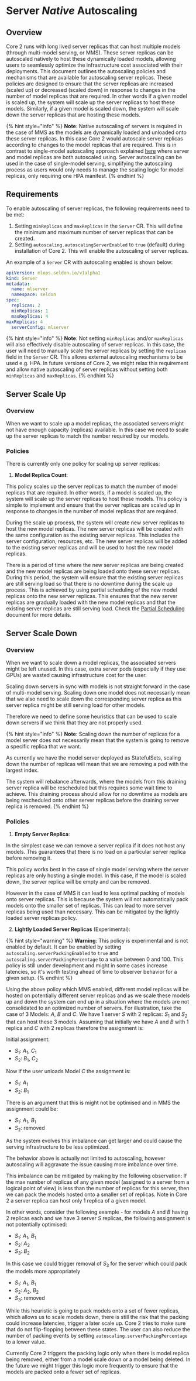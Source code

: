 # Server _Native_ Autoscaling

## Overview
Core 2 runs with long lived server replicas that can host multiple models (through multi-model serving, or MMS). These server replicas can be autoscaled natively to host these dynamically loaded models, allowing users to seamlessly optimize the infrastructure cost associated with their deployments. This document outlines the autoscaling policies and mechanisms that are available for autoscaling server replicas. These policies are designed to ensure that the server replicas are increased (scaled up) or decreased (scaled down) in response to changes in the number of model replicas that are required. In other words if a given model is scaled up, the system will scale up the server replicas to host these models. Similarly, if a given model is scaled down, the system will scale down the server replicas that are hosting these models.

{% hint style="info" %}
**Note**: Native autoscaling of servers is required in the case of MMS as the models are dynamically loaded and unloaded onto these server replicas. In this case Core 2 would autoscale server replicas according to changes to the model replicas that are required. This is in contrast to single-model autoscaling approach explained [here](kubernetes/hpa-rps-autoscaling.md) where server and model replicas are both autoscaled using. Server autoscaling can be used in the case of single-model serving, simplifying the autoscaling process as users would only needs to manage the scaling logic for model replicas, only requiring one HPA manifest.
{% endhint %}

## Requirements

To enable autoscaling of server replicas, the following requirements need to be met:
1. Setting `minReplicas` and `maxReplicas` in the `Server` CR. This will define the minimum and maximum number of server replicas that can be created.
2. Setting `autoscaling.autoscalingServerEnabled` to `true` (default) during installation of Core 2. This will enable the autoscaling of server replicas.

An example of a `Server` CR with autoscaling enabled is shown below:

```yaml
apiVersion: mlops.seldon.io/v1alpha1
kind: Server
metadata:
  name: mlserver
  namespace: seldon
spec:
  replicas: 2
  minReplicas: 1
  maxReplicas: 4
maxReplicas: 4
  serverConfig: mlserver
```

{% hint style="info" %}
**Note**: Not setting `minReplicas` and/or `maxReplicas` will also effectively disable autoscaling of server replicas. In this case, the user will need to manually scale the server replicas by setting the `replicas` field in the `Server` CR. This allows external autoscaling mechanisms to be used e.g. HPA. In future versions of Core 2, we might relax this requirement and allow native autoscaling of server replicas without setting both `minReplicas` and `maxReplicas`.
{% endhint %}

## Server Scale Up

### Overview

When we want to scale up a model replicas, the associated servers might not have enough capacity (replicas) available. In this case we need to scale up the server replicas to match the number required by our models.

### Policies
There is currently only one policy for scaling up server replicas:
1. **Model Replica Count**:
    
This policy scales up the server replicas to match the number of model replicas that are required. In other words, if a model is scaled up, the system will scale up the server replicas to host these models. This policy is simple to implement and ensure that the server replicas are scaled up in response to changes in the number of model replicas that are required.

During the scale up process, the system will create new server replicas to host the new model replicas. The new server replicas will be created with the same configuration as the existing server replicas. This includes the server configuration, resources, etc. The new server replicas will be added to the existing server replicas and will be used to host the new model replicas. 

There is a period of time where the new server replicas are being created and the new model replicas are being loaded onto these server replicas. During this period, the system will ensure that the existing server replicas are still serving load so that there is no downtime during the scale up process. This is achieved by using partial scheduling of the new model replicas onto the new server replicas. This ensures that the new server replicas are gradually loaded with the new model replicas and that the existing server replicas are still serving load. Check the [Partial Scheduling](../models/scheduling.md) document for more details.

## Server Scale Down

### Overview

When we want to scale down a model replicas, the associated servers might be left unused. In this case, extra server pods (especially if they use GPUs) are wasted causing infrastructure cost for the user.

Scaling down servers in sync with models is not straight forward in the case of multi-model serving. Scaling down one model does not necessarily mean that we also need to scale down the corresponding server replica as this server replica might be still serving load for other models. 

Therefore we need to define some heuristics that can be used to scale down servers if we think that they are not properly used.

{% hint style="info" %}
**Note**: Scaling down the number of replicas for a model server does not necessarily mean that the system is going to remove a specific replica that we want. 

As currently we have the model server deployed as StatefulSets, scaling down the number of replicas will mean that we are removing a pod with the largest index.

The system will rebalance afterwards, where the models from this draining server replica will be rescheduled but this requires some wait time to achieve. This draining process should allow for no downtime as models are being rescheduled onto other server replicas before the draining server replica is removed.
{% endhint %}

### Policies

1. **Empty Server Replica**:
    
In the simplest case we can remove a server replica if it does not host any models. This guarantees that there is no load on a particular server replica before removing it.

This policy works best in the case of single model serving where the server replicas are only hosting a single model. In this case, if the model is scaled down, the server replica will be empty and can be removed.

However in the case of MMS it can lead to less optimal packing of models onto server replicas. This is because the system will not automatically pack models onto the smaller set of replicas. This can lead to more server replicas being used than necessary. This can be mitigated by the lightly loaded server replicas policy.    
    
2. **Lightly Loaded Server Replicas** (Experimental):

{% hint style="warning" %}
**Warning**: This policy is experimental and is not enabled by default. It can be enabled by setting `autoscaling.serverPackingEnabled` to `true` and `autoscaling.serverPackingPercentage` to a value between 0 and 100. This policy is still under development and might in some cases increase latencies, so it's worth testing ahead of time to observer behavior for a given setup.
{% endhint %}

Using the above policy which MMS enabled, different model replicas will be hosted on potentially different server replicas and as we scale these models up and down the system can end up in a situation where the models are not consolidated to an optimized number of servers. For illustration, take the case of 3 Models: $A$, $B$ and $C$. We have 1 server $S$ with 2 replicas: $S_1$ and $S_2$ that can host these 3 models. Assuming that initially we have $A$ and $B$ with 1 replica and $C$ with 2 replicas therefore the assignment is:
    
Initial assignment:

- $S_1$: $A_1$, $C_1$
- $S_2$: $B_1$, $C_2$
    
Now if the user unloads Model $C$ the assignment is:
    
- $S_1$: $A_1$
- $S_2$: $B_1$
    
There is an argument that this is might not be optimised and in MMS the assignment could be:
    
- $S_1$: $A_1$, $B_1$
- $S_2$: removed

As the system evolves this imbalance can get larger and could cause the serving infrastructure to be less optimized. 

The behavior above is actually not limited to autoscaling, however autoscaling will aggravate the issue causing more imbalance over time.

This imbalance can be mitigated by making by the following observation: If the max number of replicas of any given model (assigned to a server from a logical point of view) is less than the number of replicas for this server, then we can pack the models hosted onto a smaller set of replicas. Note in Core 2 a server replica can host only 1 replica of a given model.

In other words, consider the following example - for models $A$ and $B$ having 2 replicas each and we have 3 server $S$ replicas, the following assignment is not potentially optimised:


- $S_1$: $A_1$, $B_1$
- $S_2$: $A_2$
- $S_3$: $B_2$

In this case we could trigger removal of $S_3$ for the server which could pack the models more appropriately

- $S_1$: $A_1$, $B_1$
- $S_2$: $A_2$, $B_2$
- $S_3$: removed

While this heuristic is going to pack models onto a set of fewer replicas, which allows us to scale models down, there is still the risk that the packing could increase latencies, trigger a later scale up. Core 2 tries to make sure that do not flip-flopping between these states. The user can also reduce the number of packing events by setting `autoscaling.serverPackingPercentage` to a lower value.

Currently Core 2 triggers the packing logic only when there is model replica being removed, either from a model scale down or a model being deleted. In the future we might trigger this logic more frequently to ensure that the models are packed onto a fewer set of replicas.
